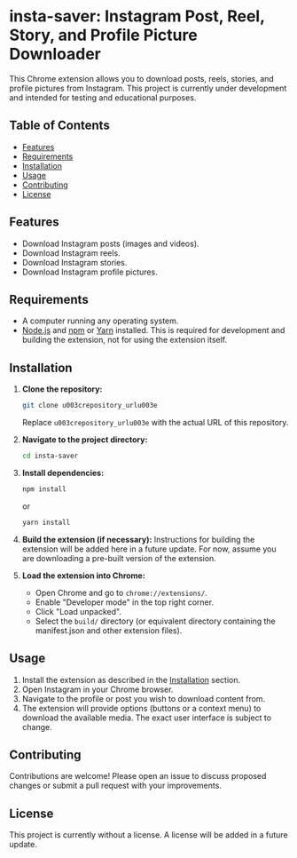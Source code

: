 # insta-saver: Instagram Post, Reel, Story, and Profile Picture Downloader

This Chrome extension allows you to download posts, reels, stories, and profile pictures from Instagram.  This project is currently under development and intended for testing and educational purposes.


## Table of Contents

* [Features](#features)
* [Requirements](#requirements)
* [Installation](#installation)
* [Usage](#usage)
* [Contributing](#contributing)
* [License](#license)


## Features

* Download Instagram posts (images and videos).
* Download Instagram reels.
* Download Instagram stories.
* Download Instagram profile pictures.


## Requirements

* A computer running any operating system.
* [Node.js](https://nodejs.org/) and [npm](https://www.npmjs.com/) or [Yarn](https://yarnpkg.com/) installed.  This is required for development and building the extension, not for using the extension itself.


## Installation

1. **Clone the repository:**
   ```bash
   git clone u003crepository_urlu003e
   ```
   Replace `u003crepository_urlu003e` with the actual URL of this repository.

2. **Navigate to the project directory:**
   ```bash
   cd insta-saver
   ```

3. **Install dependencies:**
   ```bash
   npm install
   ```
   or
   ```bash
   yarn install
   ```

4. **Build the extension (if necessary):**  Instructions for building the extension will be added here in a future update.  For now, assume you are downloading a pre-built version of the extension.

5. **Load the extension into Chrome:**
    * Open Chrome and go to `chrome://extensions/`.
    * Enable "Developer mode" in the top right corner.
    * Click "Load unpacked".
    * Select the `build/` directory (or equivalent directory containing the manifest.json and other extension files).


## Usage

1.  Install the extension as described in the [Installation](#installation) section.
2.  Open Instagram in your Chrome browser.
3.  Navigate to the profile or post you wish to download content from.
4.  The extension will provide options (buttons or a context menu) to download the available media.  The exact user interface is subject to change.



## Contributing

Contributions are welcome! Please open an issue to discuss proposed changes or submit a pull request with your improvements.


## License

This project is currently without a license.  A license will be added in a future update.


